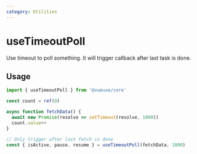 ```yaml
---
category: Utilities
---
```


# useTimeoutPoll

Use timeout to poll something. It will trigger callback after last task is done.

## Usage

```ts
import { useTimeoutPoll } from '@vueuse/core'

const count = ref(0)

async function fetchData() {
  await new Promise(resolve => setTimeout(resolve, 1000))
  count.value++
}

// Only trigger after last fetch is done
const { isActive, pause, resume } = useTimeoutPoll(fetchData, 1000)
```
